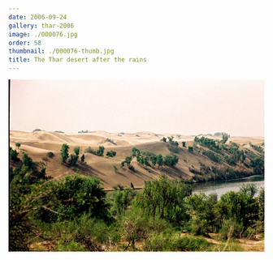 ```yaml
---
date: 2006-09-24
gallery: thar-2006
image: ./000076.jpg
order: 58
thumbnail: ./000076-thumb.jpg
title: The Thar desert after the rains
---
```


![The Thar desert after the rains](./000076.jpg)